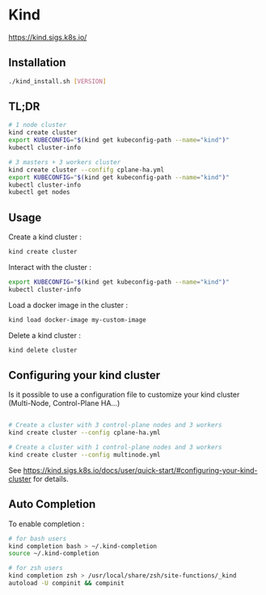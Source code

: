# Kind

https://kind.sigs.k8s.io/

## Installation

```bash
./kind_install.sh [VERSION]
```

## TL;DR

```bash
# 1 node cluster
kind create cluster
export KUBECONFIG="$(kind get kubeconfig-path --name="kind")"
kubectl cluster-info

# 3 masters + 3 workers cluster
kind create cluster --confifg cplane-ha.yml
export KUBECONFIG="$(kind get kubeconfig-path --name="kind")"
kubectl cluster-info
kubectl get nodes
```

## Usage

Create a kind cluster :

```bash
kind create cluster
```

Interact with the cluster :

```bash
export KUBECONFIG="$(kind get kubeconfig-path --name="kind")"
kubectl cluster-info
```

Load a docker image in the cluster :

```bash
kind load docker-image my-custom-image
```

Delete a kind cluster :

```bash
kind delete cluster
```

## Configuring your kind cluster

Is it possible to use a configuration file to customize your kind cluster (Multi-Node, Control-Plane HA...)

```bash

# Create a cluster with 3 control-plane nodes and 3 workers
kind create cluster --config cplane-ha.yml

# Create a cluster with 1 control-plane nodes and 3 workers
kind create cluster --config multinode.yml

```

See https://kind.sigs.k8s.io/docs/user/quick-start/#configuring-your-kind-cluster for details.

## Auto Completion

To enable completion :

```bash
# for bash users
kind completion bash > ~/.kind-completion
source ~/.kind-completion

# for zsh users
kind completion zsh > /usr/local/share/zsh/site-functions/_kind
autoload -U compinit && compinit
```
